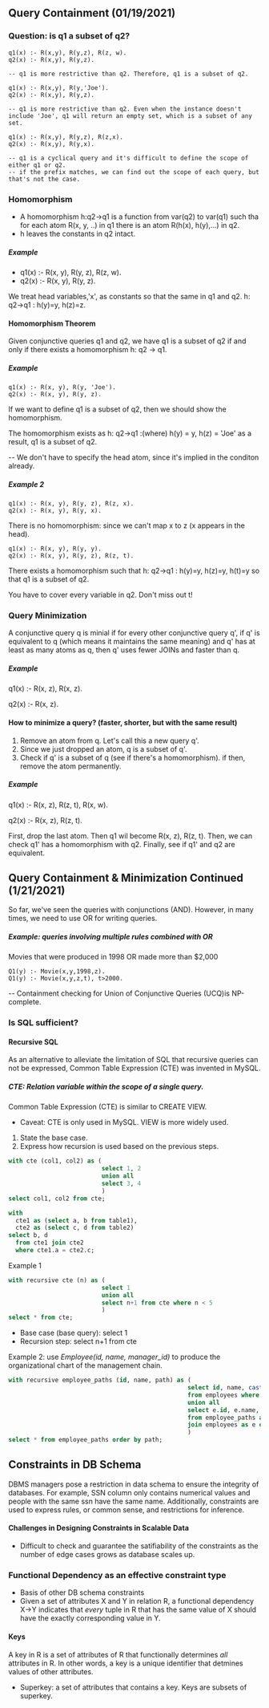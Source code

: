 ## Query Containment (01/19/2021) 
### Question: is q1 a subset of q2? 
```
q1(x) :- R(x,y), R(y,z), R(z, w).
q2(x) :- R(x,y), R(y,z). 

-- q1 is more restrictive than q2. Therefore, q1 is a subset of q2. 
```
```
q1(x) :- R(x,y), R(y,'Joe').
q2(x) :- R(x,y), R(y,z). 

-- q1 is more restrictive than q2. Even when the instance doesn't include 'Joe', q1 will return an empty set, which is a subset of any set. 
```
```
q1(x) :- R(x,y), R(y,z), R(z,x).
q2(x) :- R(x,y), R(y,x). 

-- q1 is a cyclical query and it's difficult to define the scope of either q1 or q2. 
-- if the prefix matches, we can find out the scope of each query, but that's not the case. 
```
### Homomorphism 
- A homomorphism h:q2->q1 is a function from var(q2) to var(q1) such tha for each atom R(x, y, ..) in q1 there is an atom R(h(x), h(y),...) in q2. 
- h leaves the constants in q2 intact. 

##### Example
* q1(x) :- R(x, y), R(y, z), R(z, w). 
* q2(x) :- R(x, y), R(y, z). 

We treat head variables,'x', as constants so that the same in q1 and q2. 
h: q2->q1 : h(y)=y, h(z)=z.

#### Homomorphism Theorem 
Given conjunctive queries q1 and q2, we have q1 is a subset of q2 if and only if there exists a homomorphism h: q2 -> q1. 

##### Example 
```
q1(x) :- R(x, y), R(y, 'Joe'). 
q2(x) :- R(x, y), R(y, z). 
```
If we want to define q1 is a subset of q2, then we should show the homomorphism. 

The homomorphism exists as h: q2->q1 :(where) h(y) = y, h(z) = 'Joe' as a result, q1 is a subset of q2. 

-- We don't have to specify the head atom, since it's implied in the conditon already. 

##### Example 2
```
q1(x) :- R(x, y), R(y, z), R(z, x). 
q2(x) :- R(x, y), R(y, x). 
```

There is no homomorphism: since we can't map x to z (x appears in the head). 

```
q1(x) :- R(x, y), R(y, y).
q2(x) :- R(x, y), R(y, z), R(z, t).
```
There exists a homomorphism such that h: q2->q1 : h(y)=y, h(z)=y, h(t)=y so that q1 is a subset of q2.

You have to cover every variable in q2. Don't miss out t!

### Query Minimization 
A conjunctive query q is minial if for every other conjunctive query q', if q' is equivalent to q (which means it maintains the same meaning) and q' has at least as many atoms as q, then q' uses fewer JOINs and faster than q. 

##### Example
q1(x) :- R(x, z), R(x, z).

q2(x) :- R(x, z). 

#### How to minimize a query? (faster, shorter, but with the same result)
1. Remove an atom from q. Let's call this a new query q'.
2. Since we just dropped an atom, q is a subset of q'.
3. Check if q' is a subset of q (see if there's a homomorphism). if then, remove the atom permanently. 

##### Example
q1(x) :- R(x, z), R(z, t), R(x, w). 

q2(x) :- R(x, z), R(z, t). 

First, drop the last atom. Then q1 wil become R(x, z), R(z, t). 
Then, we can check q1' has a homomorphism with q2. 
Finally, see if q1' and q2 are equivalent. 


## Query Containment & Minimization Continued (1/21/2021)

So far, we've seen the queries with conjunctions (AND). However, in many times, we need to use OR for writing queries. 

##### Example: queries involving multiple rules combined with OR 
Movies that were produced in 1998 OR made more than $2,000
```
Q1(y) :- Movie(x,y,1998,z).
Q1(y) :- Movie(x,y,z,t), t>2000.
```
-- Containment checking for Union of Conjunctive Queries (UCQ)is NP-complete.

### Is SQL sufficient? 
#### Recursive SQL
As an alternative to alleviate the limitation of SQL that recursive queries can not be expressed, Common Table Expression (CTE) was invented in MySQL. 

##### CTE: Relation variable within the scope of a single query. 
Common Table Expression (CTE) is similar to CREATE VIEW.
* Caveat: CTE is only used in MySQL. VIEW is more widely used. 
1. State the base case. 
2. Express how recursion is used based on the previous steps.
```sql
with cte (col1, col2) as (
                          select 1, 2
                          union all 
                          select 3, 4
                          )
select col1, col2 from cte;
```

```sql
with 
  cte1 as (select a, b from table1),
  cte2 as (select c, d from table2)
select b, d
  from cte1 join cte2
  where cte1.a = cte2.c;
 ```
Example 1
```sql
with recursive cte (n) as (
                          select 1
                          union all 
                          select n+1 from cte where n < 5
                          )
select * from cte;
```
- Base case (base query): select 1
- Recursion step: select n+1 from cte

Example 2: use *Employee(id, name, manager_id)* to produce the organizational chart of the management chain.
```sql
with recursive employee_paths (id, name, path) as (
                                                  select id, name, cast(id as CHAR(200))
                                                  from employees where manager_id is null
                                                  union all 
                                                  select e.id, e.name, concat(ep.path, ',', e.id)
                                                  from employee_paths as ep 
                                                  join employees as e on ep.id = e.manager_id
                                                  )
select * from employee_paths order by path;
```

## Constraints in DB Schema
DBMS managers pose a restriction in data schema to ensure the integrity of databases. For example, SSN column only contains numerical values and people with the same ssn have the same name. Additionally, constraints are used to express rules, or common sense, and restrictions for inference. 

#### Challenges in Designing Constraints in Scalable Data 
- Difficult to check and guarantee the satifiability of the constraints as the number of edge cases grows as database scales up.

### Functional Dependency as an effective constraint type
- Basis of other DB schema constraints
- Given a set of attributes X and Y in relation R, a functional dependency X->Y indicates that *every* tuple in R that has the same value of X should have the exactly corresponding value in Y. 
#### Keys
A key in R is a set of attributes of R that functionally determines *all* attributes in R. In other words, a key is a unique identifier that detmines values of other attributes. 
* Superkey: a set of attributes that contains a key. Keys are subsets of superkey. 
